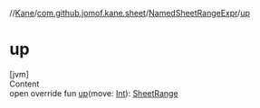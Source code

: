 //[Kane](../../index.md)/[com.github.jomof.kane.sheet](../index.md)/[NamedSheetRangeExpr](index.md)/[up](up.md)



# up  
[jvm]  
Content  
open override fun [up](up.md)(move: [Int](https://kotlinlang.org/api/latest/jvm/stdlib/kotlin/-int/index.html)): [SheetRange](../-sheet-range/index.md)  



